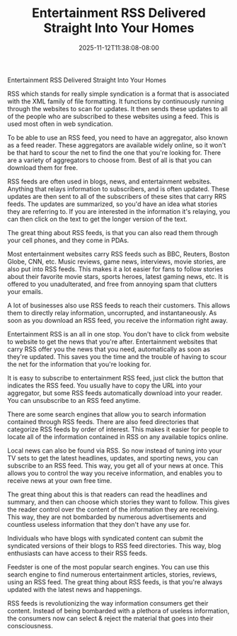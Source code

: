 ﻿---
title: "Entertainment RSS Delivered Straight Into Your Homes"
date: 2025-11-12T11:38:08-08:00
description: "10 rss articles Tips for Web Success"
featured_image: "/images/10 rss articles.jpg"
tags: ["10 rss articles"]
---

Entertainment RSS Delivered Straight Into Your Homes

RSS which stands for really simple syndication is a format that is associated with the XML family of file formatting. It functions by continuously running through the websites to scan for updates. It then sends these updates to all of the people who are subscribed to these websites using a feed. This is used most often in web syndication. 

To be able to use an RSS feed, you need to have an aggregator, also known as a feed reader. These aggregators are available widely online, so it won't be that hard to scour the net to find the one that you're looking for. There are a variety of aggregators to choose from. Best of all is that you can download them for free.

RSS feeds are often used in blogs, news, and entertainment websites. Anything that relays information to subscribers, and is often updated. These updates are then sent to all of the subscribers of these sites that carry RRS feeds. The updates are summarized, so you'd have an idea what stories they are referring to. If you are interested in the information it's relaying, you can then click on the text to get the longer version of the text.

The great thing about RSS feeds, is that you can also read them through your cell phones, and they come in PDAs. 

Most entertainment websites carry RSS feeds such as BBC, Reuters, Boston Globe, CNN, etc. Music reviews, game news, interviews, movie stories, are also put into RSS feeds. This makes it a lot easier for fans to follow stories about their favorite movie stars, sports heroes, latest gaming news, etc. It is offered to you unadulterated, and free from annoying spam that clutters your emails.

A lot of businesses also use RSS feeds to reach their customers. This allows them to directly relay information, uncorrupted, and instantaneously. As soon as you download an RSS feed, you receive the information right away.

Entertainment RSS is an all in one stop. You don't have to click from website to website to get the news that you're after.  Entertainment websites that carry RSS  offer you the news that you need, automatically as soon as they're updated. This saves you the time and the trouble of having to scour the net for the information that you're looking for. 

It is easy to subscribe to entertainment RSS feed, just click the button that indicates the RSS feed. You usually have to copy the URL into your aggregator, but some RSS feeds automatically download into your reader. You can unsubscribe to an RSS feed anytime.

There are some search engines that allow you to search information contained through RSS feeds. There are also feed directories that categorize RSS feeds by order of interest. This makes it easier for people to locate all of the information contained in RSS on any available topics online.

Local news can also be found via RSS. So now instead of tuning into your TV sets to get the latest headlines, updates, and sporting news, you can subscribe to an RSS feed. This way, you get all of your news at once. This allows you to control the way you receive information, and enables you to receive news at your own free time.

The great thing about this is that readers can read the headlines and summary, and then can choose which stories they want to follow. This gives the reader control over the content of the information they are receiving. This way, they are not bombarded by numerous advertisements and countless useless information that they don't have any use for.

Individuals who have blogs with syndicated content can submit the syndicated versions of their blogs to RSS feed directories. This way, blog enthusiasts can have access to their RSS feeds. 

Feedster is one of the most popular search engines. You can use this search engine to find numerous entertainment articles, stories, reviews, using an RSS feed. The great thing about RSS feeds, is that you're always updated with the latest news and happenings.
 
RSS feeds is revolutionizing the way information consumers get their content. Instead of being bombarded with a plethora of useless information, the consumers now can select & reject the material that goes into their consciousness. 



